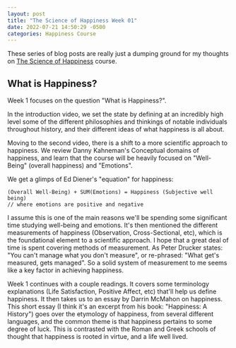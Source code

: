 ```yaml
---
layout: post
title: "The Science of Happiness Week 01"
date: 2022-07-21 14:50:29 -0500
categories: Happiness Course
---
```


These series of blog posts are really just a dumping ground for my thoughts on [The Science of Happiness](https://www.edx.org/course/the-science-of-happiness-3) course.

## What is Happiness?

Week 1 focuses on the question "What is Happiness?".

In the introduction video, we set the state by defining at an incredibly high level some of the different philosophies and thinkings of notable individuals throughout history, and their different ideas of what happiness is all about.

Moving to the second video, there is a shift to a more scientific approach to happiness. We review Danny Kahneman's Conceptual domains of happiness, and learn that the course will be heavily focused on "Well-Being" (overall happiness) and "Emotions".

We get a glimps of Ed Diener's "equation" for happiness:

```
(Overall Well-Being) + SUM(Emotions) = Happiness (Subjective well being)
// where emotions are positive and negative
```

I assume this is one of the main reasons we'll be spending some significant time studying well-being and emotions. It's then mentioned the different measurements of happiness (Observation, Cross-Sectional, etc), which is the foundational element to a scientific approach. I hope that a great deal of time is spent covering methods of measurement. As Peter Drucker states: <quote>"You can't manage what you don't measure"</quote>, or re-phrased: <quote>"What get's measured, gets managed"</quote>. So a solid system of measurement to me seems like a key factor in achieving happiness.

Week 1 continues with a couple readings. It covers some terminology explanations (Life Satisfaction, Positive Affect, etc) that'll help us define happiness. It then takes us to an essay by Darrin McMahon on happiness. This short essay (I think it's an excerpt from his book: "Happiness: A History") goes over the etymology of happiness, from several different languages, and the common theme is that happiness pertains to some degree of luck. This is contrasted with the Roman and Greek schools of thought that happiness is rooted in virtue, and a life well lived.
